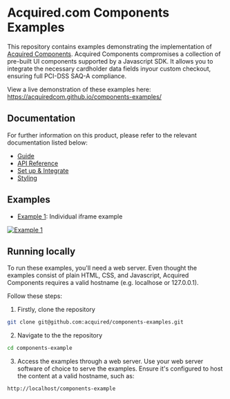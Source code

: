 # Acquired.com Components Examples

This repository contains examples demonstrating the implementation of [Acquired Components](https://docs.acquired.com/docs/components). Acquired Components compromises a collection of pre-built UI components supported by a Javascript SDK. It allows you to integrate the necessary cardholder data fields inyour custom checkout, ensuring full PCI-DSS SAQ-A compliance.

View a live demonstration of these examples here: https://acquiredcom.github.io/components-examples/

## Documentation

For further information on this product, please refer to the relevant documentation listed below:

- [Guide](https://docs.acquired.com/docs/components)
- [API Reference](https://docs.acquired.com/reference/create-session-id)
- [Set up & Integrate](https://docs.acquired.com/docs/set-up-and-integrate-components)
- [Styling](https://docs.acquired.com/docs/styling-components)

## Examples

- [Example 1](./example-1/): Individual iframe example

[![Example 1](https://github.com/acquiredcom/components-examples/raw/main/assets/149580745/1c1c90b1-7f2c-40a2-8264-5ec7035f4e5f)](./example-1/)

## Running locally

To run these examples, you'll need a web server. Even thought the examples consist of plain HTML, CSS, and Javascript, Acquired Components requires a valid hostname (e.g. localhose or 127.0.0.1).

Follow these steps:

1. Firstly, clone the repository

```bash
git clone git@github.com:acquired/components-examples.git
```

2. Navigate to the the repository

```bash
cd components-example
```

3. Access the examples through a web server. Use your web server software of choice to serve the examples. Ensure it's configured to host the content at a valid hostname, such as:

```bash
http://localhost/components-example
```
